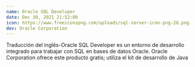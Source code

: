 ```yaml
---
name: Oracle SQL Developer
date: Dec 30, 2021 21:52:00
icon: https://www.freeiconspng.com/uploads/sql-server-icon-png-28.png
dev: Oracle Corporation
---
```


Traducción del inglés-Oracle SQL Developer es un entorno de desarrollo integrado para trabajar con SQL en bases de datos Oracle. Oracle Corporation ofrece este producto gratis; utiliza el kit de desarrollo de Java